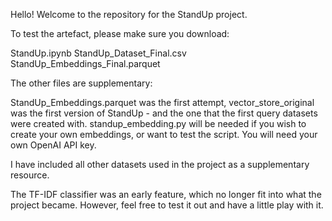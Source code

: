 Hello! Welcome to the repository for the StandUp project.

To test the artefact, please make sure you download:

StandUp.ipynb 
StandUp_Dataset_Final.csv
StandUp_Embeddings_Final.parquet

The other files are supplementary:

StandUp_Embeddings.parquet was the first attempt, vector_store_original was the first version of StandUp - and the one that the first query datasets were created with.
standup_embedding.py will be needed if you wish to create your own embeddings, or want to test the script. You will need your own OpenAI API key.

I have included all other datasets used in the project as a supplementary resource.

The TF-IDF classifier was an early feature, which no longer fit into what the project became. However, feel free to test it out and have a little play with it. 
